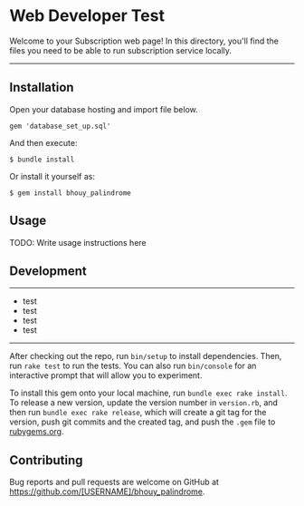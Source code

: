 # Web Developer Test

Welcome to your Subscription web page! In this directory, you'll find the files you need to be able to run subscription service locally.

---
## Installation

Open your database hosting and import file below.

```
gem 'database_set_up.sql'
```

And then execute:

    $ bundle install

Or install it yourself as:

    $ gem install bhouy_palindrome

## Usage

TODO: Write usage instructions here

## Development
---
- test
- test
- test
- test
---
After checking out the repo, run `bin/setup` to install dependencies. Then, run `rake test` to run the tests. You can also run `bin/console` for an interactive prompt that will allow you to experiment.

To install this gem onto your local machine, run `bundle exec rake install`. To release a new version, update the version number in `version.rb`, and then run `bundle exec rake release`, which will create a git tag for the version, push git commits and the created tag, and push the `.gem` file to [rubygems.org](https://rubygems.org).

## Contributing

Bug reports and pull requests are welcome on GitHub at https://github.com/[USERNAME]/bhouy_palindrome.
